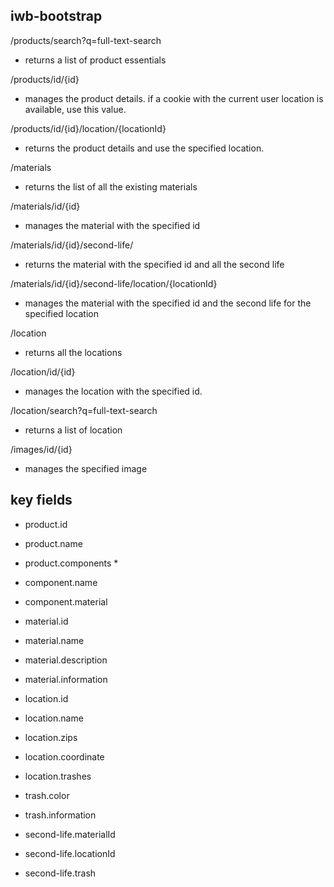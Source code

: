 iwb-bootstrap
---

/products/search?q=full-text-search
 - returns a list of product essentials

/products/id/{id}
 - manages the product details. if a cookie with the current user location is available, use this value.

/products/id/{id}/location/{locationId}
 - returns the product details and use the specified location.

/materials
 - returns the list of all the existing materials

/materials/id/{id}
 - manages the material with the specified id

/materials/id/{id}/second-life/
 - returns the material with the specified id and all the  second life

/materials/id/{id}/second-life/location/{locationId}
 - manages the material with the specified id and the second life for the specified location

/location
 - returns all the locations

/location/id/{id}
 - manages the location with the specified id.

/location/search?q=full-text-search
 - returns a list of location

/images/id/{id}
 - manages the specified image

key fields
---

 - product.id
 - product.name
 - product.components *

 - component.name
 - component.material

 - material.id
 - material.name
 - material.description
 - material.information

 - location.id
 - location.name
 - location.zips
 - location.coordinate
 - location.trashes

 - trash.color
 - trash.information

 - second-life.materialId
 - second-life.locationId
 - second-life.trash